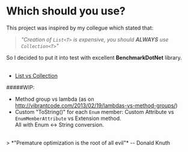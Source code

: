 
# Which should you use?
This project was inspired by my collegue which stated that:
<br>
> *"Creation of `List<T>` is expensive, you should __ALWAYS__ use `Collection<T>`"*  

So I decided to put it into test with excellent **BenchmarkDotNet** library.
<br><br>
* [List<T> vs Collection<T>](WhichShouldYouUse/ListVsCollection/Results.md)  

#####WIP:
* Method group vs lambda (as on http://vibrantcode.com/2013/02/19/lambdas-vs-method-groups/)  
* Custom "ToString()" for each `Enum` member: Custom Attribute vs `EnumMemberAttribute` vs Extension method.  
All with Enum <-> String conversion.

<br>
>  *"Premature optimization is the root of all evil"* -- Donald Knuth 
